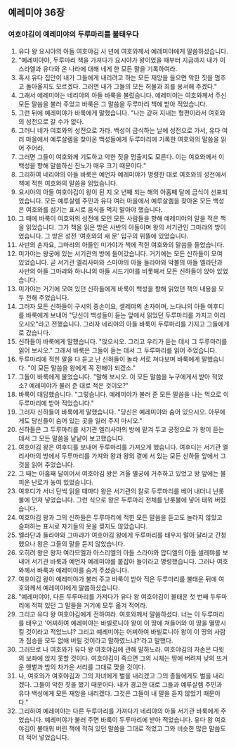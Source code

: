 ## 예레미야 36장

### 여호야김이 예레미야의 두루마리를 불태우다
1. 유다 왕 요시야의 아들 여호야김 사 년에 여호와께서 예레미야에게 말씀하셨습니다.
2. "예레미야야, 두루마리 책을 가져다가 요시야가 왕이었을 때부터 지금까지 내가 이스라엘과 유다와 온 나라에 대해 네게 한 모든 말을 기록하여라.
3. 혹시 유다 집안이 내가 그들에게 내리려고 하는 모든 재앙을 들으면 악한 짓을 멈추고 돌아올지도 모르겠다. 그러면 내가 그들의 모든 허물과 죄를 용서해 주겠다."
4. 그래서 예레미야는 네리야의 아들 바룩을 불렀습니다. 예레미야는 여호와께서 주신 모든 말씀을 불러 주었고 바룩은 그 말씀을 두루마리 책에 받아 적었습니다.
5. 그런 뒤에 예레미야가 바룩에게 말했습니다. "나는 갇혀 지내는 형편이라서 여호와의 성전으로 갈 수가 없다.
6. 그러니 네가 여호와의 성전으로 가라. 백성이 금식하는 날에 성전으로 가서, 유다 여러 마을에서 예루살렘을 찾아온 백성들에게 두루마리에 기록한 여호와의 말씀을 읽어 주어라.
7. 그러면 그들이 여호와께 기도하고 악한 짓을 멈출지도 모른다. 이는 여호와께서 이 백성을 향해 말씀하신 진노가 매우 크기 때문이다."
8. 그리하여 네리야의 아들 바룩은 예언자 예레미야가 명령한 대로 여호와의 성전에서 책에 적힌 여호와의 말씀을 읽었습니다.
9. 요시야의 아들 여호야김이 왕이 된 지 오 년째 되는 해의 아홉째 달에 금식이 선포되었습니다. 모든 예루살렘 주민과 유다 여러 마을에서 예루살렘을 찾아온 모든 백성은 여호와를 섬기는 표시로 음식을 먹지 말아야 했습니다.
10. 그 때에 바룩이 여호와의 성전에 모인 모든 사람들을 향해 예레미야의 말을 적은 책을 읽었습니다. 그가 책을 읽은 방은 사반의 아들이며 왕의 서기관인 그마랴의 방이었습니다. 그 방은 성전 '여호와의 새 문' 입구의 위뜰에 있었습니다.
11. 사반의 손자요, 그마랴의 아들인 미가야가 책에 적힌 여호와의 말씀을 들었습니다.
12. 미가야는 왕궁에 있는 서기관의 방에 들어갔습니다. 거기에는 모든 신하들이 모여 있었습니다. 곧 서기관 엘리사마와 스마야의 아들 들라야와 악볼의 아들 엘라단과 사반의 아들 그마랴와 하나냐의 아들 시드기야를 비롯해서 모든 신하들이 앉아 있었습니다.
13. 미가야는 거기에 모여 있던 신하들에게 바룩이 백성을 향해 읽었던 책의 내용을 모두 전해 주었습니다.
14. 그러자 모든 신하들이 구시의 증손이요, 셀레먀의 손자이며, 느다냐의 아들 여후디를 바룩에게 보내어 "당신이 백성들이 듣는 앞에서 읽었던 두루마리를 가지고 이리 오시오"라고 전했습니다. 그러자 네리야의 아들 바룩이 두루마리를 가지고 그들에게로 갔습니다.
15. 신하들이 바룩에게 말했습니다. "앉으시오. 그리고 우리가 듣는 데서 그 두루마리를 읽어 보시오." 그래서 바룩은 그들이 듣는 데서 그 두루마리를 읽어 주었습니다.
16. 두루마리에 적힌 말을 다 듣고 난 신하들이 놀라 서로 쳐다보며 바룩에게 말했습니다. "이 모든 말씀을 왕에게 꼭 전해야 되겠소."
17. 그들이 바룩에게 물었습니다. "말해 보시오. 이 모든 말씀을 누구에게서 받아 적었소? 예레미야가 불러 준 대로 적은 것이오?"
18. 바룩이 대답했습니다. "그렇습니다. 예레미야가 불러 준 모든 말씀을 나는 먹으로 이 두루마리에 받아 적었습니다."
19. 그러자 신하들이 바룩에게 말했습니다. "당신은 예레미야와 숨어 있으시오. 아무에게도 당신들이 숨어 있는 곳을 일러 주지 마시오."
20. 신하들은 그 두루마리를 서기관 엘리사마의 방에 맡겨 두고 궁정으로 가 왕이 듣는 데서 그 모든 말씀을 낱낱이 보고했습니다.
21. 여호야김 왕은 여후디를 보내어 두루마리를 가져오게 했습니다. 여후디는 서기관 엘리사마의 방에서 두루마리를 가져와 왕과 왕의 곁에 서 있는 모든 신하들 앞에서 그것을 읽어 주었습니다.
22. 그 때는 아홉째 달이어서 여호야김 왕은 겨울 별궁에 거주하고 있었고 왕 앞에는 불피운 난로가 놓여 있었습니다.
23. 여후디가 서너 단씩 읽을 때마다 왕은 서기관의 칼로 두루마리를 베어 내더니 난롯불에 던져 넣었습니다. 그런 식으로 왕은 두루마리 전체를 난롯불에 넣어 태워 버렸습니다.
24. 여호야김 왕과 그의 신하들은 두루마리에 적힌 모든 말씀을 듣고도 놀라지 않았고 슬퍼하는 표시로 자기들의 옷을 찢지도 않았습니다.
25. 엘라단과 들라야와 그마랴가 여호야김 왕에게 두루마리를 태우지 말아 달라고 간청했으나 왕은 그들의 말을 듣지 않았습니다.
26. 오히려 왕은 왕자 여라므엘과 아스리엘의 아들 스라야와 압디엘의 아들 셀레먀를 보내어 서기관 바룩과 예언자 예레미야를 붙잡아 들이라고 명령했습니다. 그러나 여호와께서 바룩과 예레미야를 숨겨 주셨습니다.
27. 여호야김 왕이 예레미야가 불러 주고 바룩이 받아 적은 두루마리를 불태운 뒤에 여호와께서 예레미야에게 말씀하셨습니다.
28. "예레미야야, 다른 두루마리를 가져다가 유다 왕 여호야김이 불태운 첫 번째 두루마리에 적혀 있던 그 말들을 거기에 모두 옮겨 적어라.
29. 그리고 유다 왕 여호야김에게 전하여라. 여호와께서 말씀하셨다. 너는 이 두루마리를 태우고 '어찌하여 예레미야는 바빌로니아 왕이 이 땅에 쳐들어와 이 땅을 멸망시킬 것이라고 적었느냐? 그리고 예레미야는 어찌하여 바빌로니아 왕이 이 땅의 사람과 짐승을 모두 없애 버릴 것이라고 말하였느냐?'라고 말했다.
30. 그러므로 나 여호와가 유다 왕 여호야김에 관해 말하노라. 여호야김의 자손은 다윗의 보좌에 앉지 못할 것이다. 여호야김이 죽으면 그의 시체는 땅에 버려져 낮의 뜨거운 햇볕과 밤의 차가운 서리를 그대로 맞을 것이다.
31. 나, 여호와가 여호야김과 그의 자녀에게 벌을 내리겠고 그의 종들에게도 벌을 내리겠다. 그들이 악한 짓을 했기 때문이다. 내가 경고한 대로 그들과 예루살렘 주민과 유다 백성에게 모든 재앙을 내리겠다. 그것은 그들이 내 말을 듣지 않았기 때문이다."
32. 그리하여 예레미야는 다른 두루마리를 가져다가 네리야의 아들 서기관 바룩에게 주었습니다. 예레미야가 불러 주면 바룩이 두루마리에 받아 적었습니다. 유다 왕 여호야김이 불태워 버린 책에 적혀 있던 말씀을 그대로 적었고 그와 비슷한 많은 말씀도 더 적어 넣었습니다.